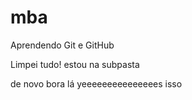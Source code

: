 # mba

Aprendendo Git e GitHub

Limpei tudo!
estou na subpasta

de novo
bora lá
yeeeeeeeeeeeeeees
isso
